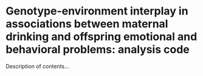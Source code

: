 Genotype-environment interplay in associations between maternal drinking
and offspring emotional and behavioral problems: analysis code
================

Description of contents…
